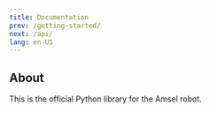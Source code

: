 ```yaml
---
title: Documentation
prev: /getting-started/
next: /api/
lang: en-US
---
```


## About

This is the official Python library for the Amsel robot.